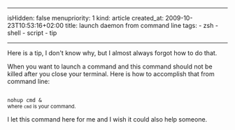 -----
isHidden:       false
menupriority:   1
kind:           article
created_at:           2009-10-23T10:53:16+02:00
title: launch daemon from command line
tags:
    - zsh
    - shell
    - script
    - tip

-----

Here is a tip, I don't know why, but I almost always forgot how to do that.

When you want to launch a command and this command should not be killed after you close your terminal. Here is how to accomplish that from command line: 

<div><code class="zsh">
nohup cmd &
</code>
<small>where <code>cmd</code> is your command.</small>
</div>

I let this command here for me and I wish it could also help someone.

